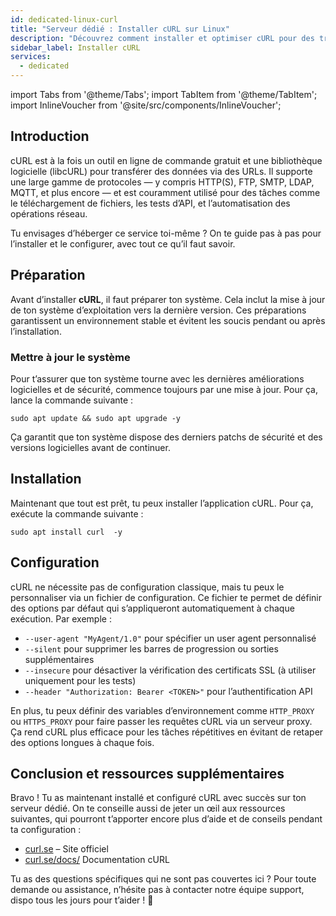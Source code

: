 ```yaml
---
id: dedicated-linux-curl
title: "Serveur dédié : Installer cURL sur Linux"
description: "Découvrez comment installer et optimiser cURL pour des transferts de données efficaces et des tests d’API → Apprenez-en plus maintenant"
sidebar_label: Installer cURL
services:
  - dedicated
---
```


import Tabs from '@theme/Tabs';
import TabItem from '@theme/TabItem';
import InlineVoucher from '@site/src/components/InlineVoucher';

## Introduction

cURL est à la fois un outil en ligne de commande gratuit et une bibliothèque logicielle (libcURL) pour transférer des données via des URLs. Il supporte une large gamme de protocoles — y compris HTTP(S), FTP, SMTP, LDAP, MQTT, et plus encore — et est couramment utilisé pour des tâches comme le téléchargement de fichiers, les tests d’API, et l’automatisation des opérations réseau.

Tu envisages d’héberger ce service toi-même ? On te guide pas à pas pour l’installer et le configurer, avec tout ce qu’il faut savoir.

<InlineVoucher />

## Préparation

Avant d’installer **cURL**, il faut préparer ton système. Cela inclut la mise à jour de ton système d’exploitation vers la dernière version. Ces préparations garantissent un environnement stable et évitent les soucis pendant ou après l’installation.

### Mettre à jour le système
Pour t’assurer que ton système tourne avec les dernières améliorations logicielles et de sécurité, commence toujours par une mise à jour. Pour ça, lance la commande suivante :

```
sudo apt update && sudo apt upgrade -y
```
Ça garantit que ton système dispose des derniers patchs de sécurité et des versions logicielles avant de continuer.

## Installation

Maintenant que tout est prêt, tu peux installer l’application cURL. Pour ça, exécute la commande suivante :

```console
sudo apt install curl  -y
```

## Configuration

cURL ne nécessite pas de configuration classique, mais tu peux le personnaliser via un fichier de configuration. Ce fichier te permet de définir des options par défaut qui s’appliqueront automatiquement à chaque exécution. Par exemple :

- `--user-agent "MyAgent/1.0"` pour spécifier un user agent personnalisé  
- `--silent` pour supprimer les barres de progression ou sorties supplémentaires  
- `--insecure` pour désactiver la vérification des certificats SSL (à utiliser uniquement pour les tests)  
- `--header "Authorization: Bearer <TOKEN>"` pour l’authentification API  

En plus, tu peux définir des variables d’environnement comme `HTTP_PROXY` ou `HTTPS_PROXY` pour faire passer les requêtes cURL via un serveur proxy. Ça rend cURL plus efficace pour les tâches répétitives en évitant de retaper des options longues à chaque fois.

## Conclusion et ressources supplémentaires

Bravo ! Tu as maintenant installé et configuré cURL avec succès sur ton serveur dédié. On te conseille aussi de jeter un œil aux ressources suivantes, qui pourront t’apporter encore plus d’aide et de conseils pendant ta configuration :

- [curl.se](https://curl.se/) – Site officiel  
- [curl.se/docs/](https://curl.se/docs/) Documentation cURL

Tu as des questions spécifiques qui ne sont pas couvertes ici ? Pour toute demande ou assistance, n’hésite pas à contacter notre équipe support, dispo tous les jours pour t’aider ! 🙂

<InlineVoucher />